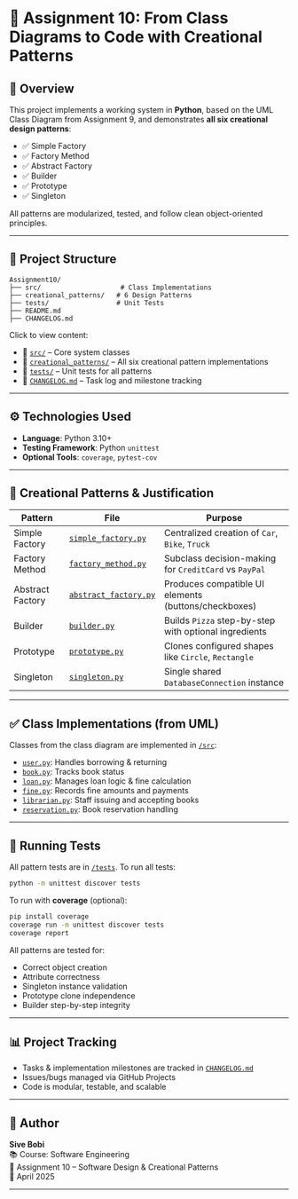 # 🧠 Assignment 10: From Class Diagrams to Code with Creational Patterns

## 📌 Overview

This project implements a working system in **Python**, based on the UML Class Diagram from Assignment 9, and demonstrates **all six creational design patterns**:

- ✅ Simple Factory  
- ✅ Factory Method  
- ✅ Abstract Factory  
- ✅ Builder  
- ✅ Prototype  
- ✅ Singleton  

All patterns are modularized, tested, and follow clean object-oriented principles.

---

## 📂 Project Structure

```plaintext
Assignment10/
├── src/                    # Class Implementations
├── creational_patterns/   # 6 Design Patterns
├── tests/                 # Unit Tests
├── README.md
├── CHANGELOG.md
```

Click to view content:

- 📁 [`src/`](./src) – Core system classes  
- 📁 [`creational_patterns/`](./creational_patterns) – All six creational pattern implementations  
- 📁 [`tests/`](./tests) – Unit tests for all patterns  
- 📄 [`CHANGELOG.md`](./CHANGELOG.md) – Task log and milestone tracking  

---

## ⚙️ Technologies Used

- **Language**: Python 3.10+
- **Testing Framework**: Python `unittest`
- **Optional Tools**: `coverage`, `pytest-cov`

---

## 🧩 Creational Patterns & Justification

| Pattern          | File                                                        | Purpose                                                        |
|------------------|-------------------------------------------------------------|----------------------------------------------------------------|
| Simple Factory   | [`simple_factory.py`](./creational_patterns/simple_factory.py)     | Centralized creation of `Car`, `Bike`, `Truck`                 |
| Factory Method   | [`factory_method.py`](./creational_patterns/factory_method.py)     | Subclass decision-making for `CreditCard` vs `PayPal`          |
| Abstract Factory | [`abstract_factory.py`](./creational_patterns/abstract_factory.py) | Produces compatible UI elements (buttons/checkboxes)           |
| Builder          | [`builder.py`](./creational_patterns/builder.py)                   | Builds `Pizza` step-by-step with optional ingredients           |
| Prototype        | [`prototype.py`](./creational_patterns/prototype.py)               | Clones configured shapes like `Circle`, `Rectangle`             |
| Singleton        | [`singleton.py`](./creational_patterns/singleton.py)               | Single shared `DatabaseConnection` instance                    |

---

## ✅ Class Implementations (from UML)

Classes from the class diagram are implemented in [`/src`](./src):

- [`user.py`](./src/user.py): Handles borrowing & returning  
- [`book.py`](./src/book.py): Tracks book status  
- [`loan.py`](./src/loan.py): Manages loan logic & fine calculation  
- [`fine.py`](./src/fine.py): Records fine amounts and payments  
- [`librarian.py`](./src/librarian.py): Staff issuing and accepting books  
- [`reservation.py`](./src/reservation.py): Book reservation handling  

---

## 🧪 Running Tests

All pattern tests are in [`/tests`](./tests). To run all tests:

```bash
python -m unittest discover tests
```

To run with **coverage** (optional):

```bash
pip install coverage
coverage run -m unittest discover tests
coverage report
```

All patterns are tested for:
- Correct object creation  
- Attribute correctness  
- Singleton instance validation  
- Prototype clone independence  
- Builder step-by-step integrity

---

## 📊 Project Tracking

- Tasks & implementation milestones are tracked in [`CHANGELOG.md`](./CHANGELOG.md)
- Issues/bugs managed via GitHub Projects
- Code is modular, testable, and scalable

---

## 👤 Author

**Sive Bobi**  
📚 Course: Software Engineering  
🧾 Assignment 10 – Software Design & Creational Patterns  
📅 April 2025

---
